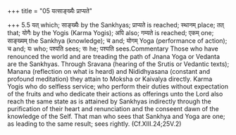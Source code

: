 +++
title = "05 यत्साङ्ख्यैः प्राप्यते"

+++
5.5 यत् which; साङ्ख्यैः by the Sankhyas; प्राप्यते is reached; स्थानम्
place; तत् that; योगैः by the Yogis (Karma Yogis); अपि also; गम्यते is
reached; एकम् one; साङ्ख्यम् the Sankhya (knowledge); च and; योगम् Yoga
(performance of action); च and; यः who; पश्यति sees; सः he; पश्यति
sees.Commentary Those who have renounced the world and are treading the
path of Jnana Yoga or Vedanta are the Sankhyas. Through Sravana (hearing
of the Srutis or Vedantic texts); Manana (reflection on what is heard)
and Nididhyasana (constant and profound meditation) they attain to
Moksha or Kaivalya directly. Karma Yogis who do selfless service; who
perform their duties without expectation of the fruits and who dedicate
their actions as offerings unto the Lord also reach the same state as is
attained by Sankhyas indirectly through the purification of their heart
and renunciation and the conseent dawn of the knowledge of the Self.
That man who sees that Sankhya and Yoga are one; as leading to the same
result; sees rightly. (Cf.XIII.24;25V.2)
